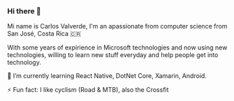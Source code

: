 ### Hi there 👋

Mi name is Carlos Valverde, I'm an apassionate from computer science from San José, Costa Rica 🇨🇷

With some years of expirience in Microsoft technologies and now using new technologies, willing to learn new stuff everyday and help people get into technology.

🌱 I’m currently learning React Native, DotNet Core, Xamarin, Android.

⚡  Fun fact: I like cyclism (Road & MTB), also the Crossfit



<!--
**cvalverdecr/cvalverdecr** is a ✨ _special_ ✨ repository because its `README.md` (this file) appears on your GitHub profile.

Here are some ideas to get you started:

- 🔭 I’m currently working on ...
- 🌱 I’m currently learning ...
- 👯 I’m looking to collaborate on ...
- 🤔 I’m looking for help with ...
- 💬 Ask me about ...
- 📫 How to reach me: ...
- 😄 Pronouns: ...
- ⚡ Fun fact: ...
-->
